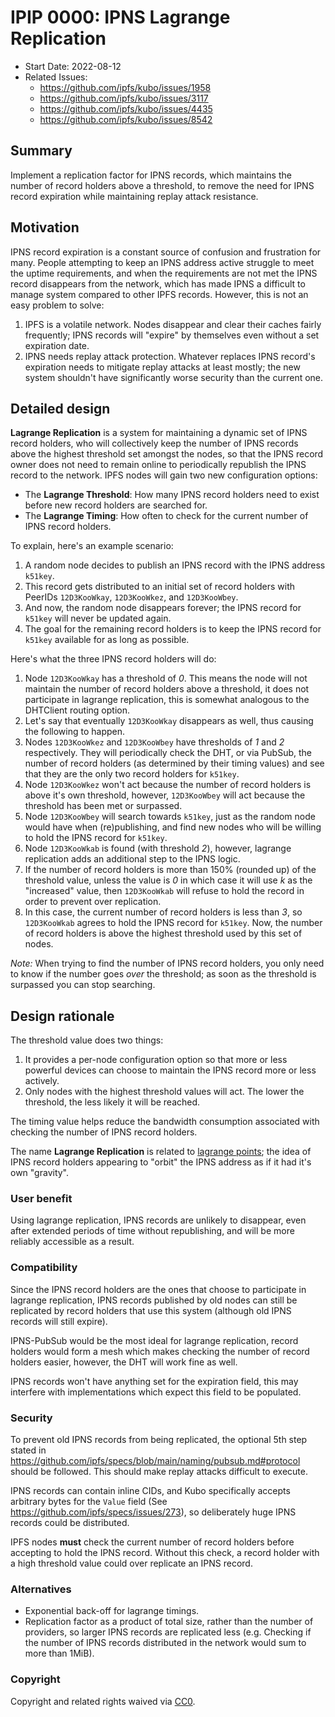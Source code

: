 # IPIP 0000: IPNS Lagrange Replication

<!-- IPIP number will be assigned by an editor. When opening a pull request to
submit your IPIP, please use number 0000 and an abbreviated title in the filename,
`0000-draft-title-abbrev.md`. -->

- Start Date: 2022-08-12
- Related Issues:
  - https://github.com/ipfs/kubo/issues/1958
  - https://github.com/ipfs/kubo/issues/3117
  - https://github.com/ipfs/kubo/issues/4435
  - https://github.com/ipfs/kubo/issues/8542

## Summary

Implement a replication factor for IPNS records, which maintains the number of record holders above a threshold, to remove the need for IPNS record expiration while maintaining replay attack resistance.

## Motivation

IPNS record expiration is a constant source of confusion and frustration for many. People attempting to keep an IPNS address active struggle to meet the uptime requirements, and when the requirements are not met the IPNS record disappears from the network, which has made IPNS a difficult to manage system compared to other IPFS records. However, this is not an easy problem to solve:

1. IPFS is a volatile network. Nodes disappear and clear their caches fairly frequently; IPNS records will "expire" by themselves even without a set expiration date.
2. IPNS needs replay attack protection. Whatever replaces IPNS record's expiration needs to mitigate replay attacks at least mostly; the new system shouldn't have significantly worse security than the current one.

## Detailed design

**Lagrange Replication** is a system for maintaining a dynamic set of IPNS record holders, who will collectively keep the number of IPNS records above the highest threshold set amongst the nodes, so that the IPNS record owner does not need to remain online to periodically republish the IPNS record to the network. IPFS nodes will gain two new configuration options:

- The **Lagrange Threshold**: How many IPNS record holders need to exist before new record holders are searched for.
- The **Lagrange Timing**: How often to check for the current number of IPNS record holders.

To explain, here's an example scenario:

1. A random node decides to publish an IPNS record with the IPNS address `k51key`.
2. This record gets distributed to an initial set of record holders with PeerIDs `12D3KooWkay`, `12D3KooWkez`, and `12D3KooWbey`.
3. And now, the random node disappears forever; the IPNS record for `k51key` will never be updated again.
4. The goal for the remaining record holders is to keep the IPNS record for `k51key` available for as long as possible.

Here's what the three IPNS record holders will do:

1. Node `12D3KooWkay` has a threshold of *0*. This means the node will not maintain the number of record holders above a threshold, it does not participate in lagrange replication, this is somewhat analogous to the DHTClient routing option.
2. Let's say that eventually `12D3KooWkay` disappears as well, thus causing the following to happen.
3. Nodes `12D3KooWkez` and `12D3KooWbey` have thresholds of *1* and *2* respectively. They will periodically check the DHT, or via PubSub, the number of record holders (as determined by their timing values) and see that they are the only two record holders for `k51key`.
4. Node `12D3KooWkez` won't act because the number of record holders is above it's own threshold, however, `12D3KooWbey` will act because the threshold has been met or surpassed.
5. Node `12D3KooWbey` will search towards `k51key`, just as the random node would have when (re)publishing, and find new nodes who will be willing to hold the IPNS record for `k51key`.
6. Node `12D3KooWkab` is found (with threshold *2*), however, lagrange replication adds an additional step to the IPNS logic.
7. If the number of record holders is more than 150% (rounded up) of the threshold value, unless the value is *0* in which case it will use *k* as the "increased" value, then `12D3KooWkab` will refuse to hold the record in order to prevent over replication.
8. In this case, the current number of record holders is less than *3*, so `12D3KooWkab` agrees to hold the IPNS record for `k51key`. Now, the number of record holders is above the highest threshold used by this set of nodes.

*Note:* When trying to find the number of IPNS record holders, you only need to know if the number goes *over* the threshold; as soon as the threshold is surpassed you can stop searching.

## Design rationale

The threshold value does two things:

1. It provides a per-node configuration option so that more or less powerful devices can choose to maintain the IPNS record more or less actively.
2. Only nodes with the highest threshold values will act. The lower the threshold, the less likely it will be reached.

The timing value helps reduce the bandwidth consumption associated with checking the number of IPNS record holders.

The name **Lagrange Replication** is related to [lagrange points](https://en.wikipedia.org/wiki/Lagrange_points "Wikipedia page on Lagrange Points"); the idea of IPNS record holders appearing to "orbit" the IPNS address as if it had it's own "gravity".

### User benefit

Using lagrange replication, IPNS records are unlikely to disappear, even after extended periods of time without republishing, and will be more reliably accessible as a result.

### Compatibility

Since the IPNS record holders are the ones that choose to participate in lagrange replication, IPNS records published by old nodes can still be replicated by record holders that use this system (although old IPNS records will still expire).

IPNS-PubSub would be the most ideal for lagrange replication, record holders would form a mesh which makes checking the number of record holders easier, however, the DHT will work fine as well.

IPNS records won't have anything set for the expiration field, this may interfere with implementations which expect this field to be populated.

### Security

To prevent old IPNS records from being replicated, the optional 5th step stated in https://github.com/ipfs/specs/blob/main/naming/pubsub.md#protocol should be followed. This should make replay attacks difficult to execute.

IPNS records can contain inline CIDs, and Kubo specifically accepts arbitrary bytes for the `Value` field (See https://github.com/ipfs/specs/issues/273), so deliberately huge IPNS records could be distributed.

IPFS nodes **must** check the current number of record holders before accepting to hold the IPNS record. Without this check, a record holder with a high threshold value could over replicate an IPNS record.

### Alternatives

- Exponential back-off for lagrange timings.
- Replication factor as a product of total size, rather than the number of providers, so larger IPNS records are replicated less (e.g. Checking if the number of IPNS records distributed in the network would sum to more than 1MiB).

### Copyright

Copyright and related rights waived via [CC0](https://creativecommons.org/publicdomain/zero/1.0/).
